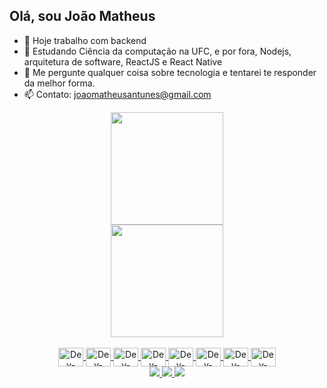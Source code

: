## Olá, sou João Matheus

- 🔭 Hoje trabalho com backend
- 🌱 Estudando Ciência da computação na UFC, e por fora, Nodejs, arquitetura de software, ReactJS e React Native
- 💬 Me pergunte qualquer coisa sobre tecnologia e tentarei te responder da melhor forma.
- 📫 Contato: joaomatheusantunes@gmail.com


<div align="center"> 
<a href="https://github.com/Jmatheuzz"> 
<img height="180em" src="https://github-readme-stats.vercel.app/api?username=Jmatheuzz&show_icons=true&theme=dracula&include_all_commits"/>
<br/>
<img height="180em" src="https://github-readme-stats.vercel.app/api/top-langs/?username=Jmatheuzz&layout=compact&langs_count=10&theme=dracula"/>
</div> 
<div align="center" margin="5"><br> 
<img src="https://cdn.jsdelivr.net/gh/devicons/devicon/icons/nodejs/nodejs-original.svg"align="center" alt="Dev-CSS" height="30" width="40"  />
<img src="https://cdn.jsdelivr.net/gh/devicons/devicon/icons/typescript/typescript-original.svg"align="center" alt="Dev-CSS" height="30" width="40"   />
<img src="https://cdn.jsdelivr.net/gh/devicons/devicon/icons/postgresql/postgresql-original.svg" align="center" alt="Dev-CSS" height="30" width="40"  />
<img src="https://cdn.jsdelivr.net/gh/devicons/devicon/icons/mysql/mysql-original.svg" align="center" alt="Dev-CSS" height="30" width="40"  />
<link rel="stylesheet" href="https://cdn.jsdelivr.net/gh/devicons/devicon@v2.15.1/devicon.min.css" align="center" alt="Dev-CSS" height="30" width="40"  >
<img src="https://cdn.jsdelivr.net/gh/devicons/devicon/icons/docker/docker-original.svg" align="center" alt="Dev-CSS" height="30" width="40"  />
<img src="https://cdn.jsdelivr.net/gh/devicons/devicon/icons/html5/html5-original.svg" align="center" alt="Dev-CSS" height="30" width="40"  />
<img src="https://cdn.jsdelivr.net/gh/devicons/devicon/icons/css3/css3-original.svg" align="center" alt="Dev-CSS" height="30" width="40"  />
<img src="https://cdn.jsdelivr.net/gh/devicons/devicon/icons/react/react-original.svg"align="center" alt="Dev-CSS" height="30" width="40"   />

</div> 
<div align="center" margin="5"> 
<a href="https://www.instagram.com/jmatheus.dev/" target="_blank">
<img src="https://img.shields.io/badge/-Instagram-%23E4405F?style=for-the-badge&log"/>
<a href = "mailto:joaomatheusantunes@gmail.com">
<img src="https://img.shields.io/badge/-Gmail-%23333?style=for-the-badge&logo=gmail&logoCo"/>
<a href="https://www.linkedin.com/in/joaomatheusantunes/" target="_blank">
<img src="https://img.shields.io/badge/-LinkedIn-%230077B5?style=for-the-badge&logo"/>
</div>
